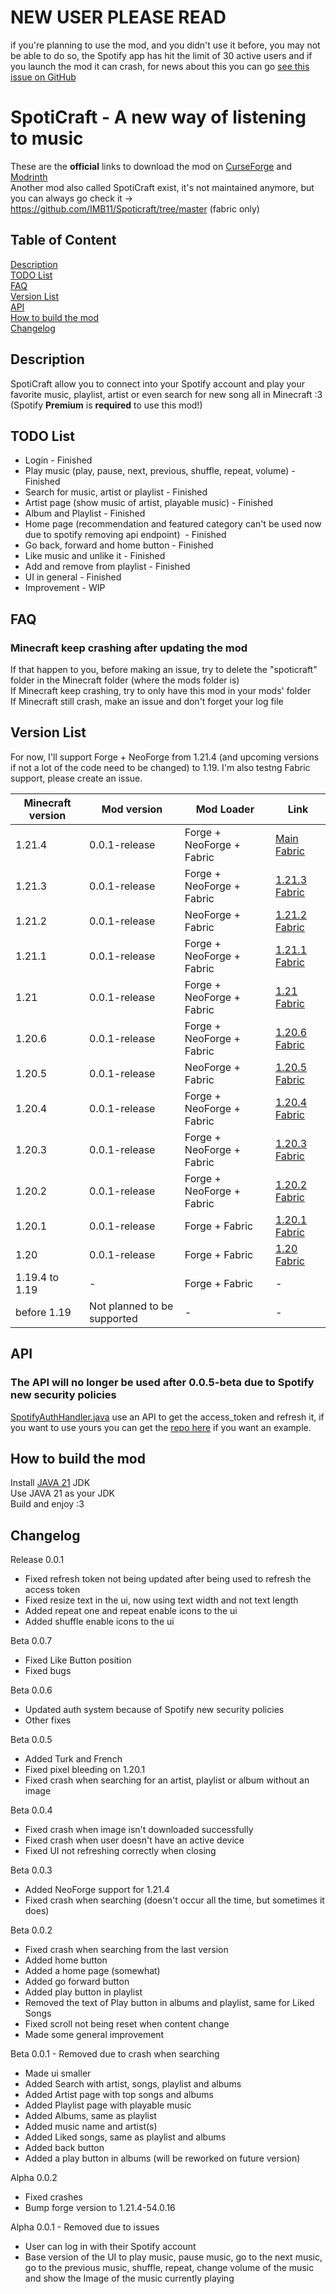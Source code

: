 # NEW USER PLEASE READ
if you're planning to use the mod, and you didn't use it before, you may not be able to do so, the Spotify app has hit the limit of 30 active users and if you launch the mod it can crash, for news about this you can go [see this issue on GitHub](https://github.com/LeonimusTTV/SpotiCraft/issues/2)

# SpotiCraft - A new way of listening to music

These are the **official** links to download the mod on [CurseForge](https://www.curseforge.com/minecraft/mc-mods/spoticraft-2) and [Modrinth](https://modrinth.com/mod/spoticraft-2) \
Another mod also called SpotiCraft exist, it's not maintained anymore, but you can always go check it -> https://github.com/IMB11/Spoticraft/tree/master (fabric only)

## Table of Content
[Description](#description)\
[TODO List](#todo-list)\
[FAQ](#faq)\
[Version List](#version-list)\
[API](#api)\
[How to build the mod](#how-to-build-the-mod)\
[Changelog](#changelog)

## Description
SpotiCraft allow you to connect into your Spotify account and play your favorite music, playlist, artist or even search for new song all in Minecraft :3 (Spotify **Premium** is **required** to use this mod!)

## TODO List
- Login - Finished
- Play music (play, pause, next, previous, shuffle, repeat, volume) - Finished
- Search for music, artist or playlist - Finished
- Artist page (show music of artist, playable music) - Finished
- Album and Playlist - Finished
- Home page (recommendation and featured category can't be used now due to spotify removing api endpoint)  - Finished
- Go back, forward and home button - Finished
- Like music and unlike it - Finished
- Add and remove from playlist - Finished
- UI in general - Finished
- Improvement - WIP

## FAQ

### Minecraft keep crashing after updating the mod

If that happen to you, before making an issue, try to delete the "spoticraft" folder in the Minecraft folder (where the mods folder is)\
If Minecraft keep crashing, try to only have this mod in your mods' folder\
If Minecraft still crash, make an issue and don't forget your log file

## Version List
For now, I'll support Forge + NeoForge from 1.21.4 (and upcoming versions if not a lot of the code need to be changed) to 1.19.
I'm also testng Fabric support, please create an issue.

| Minecraft version | Mod version                 | Mod Loader                | Link                                                                                                                                   |
|-------------------|-----------------------------|---------------------------|----------------------------------------------------------------------------------------------------------------------------------------|
| 1.21.4            | 0.0.1-release               | Forge + NeoForge + Fabric | [Main](https://github.com/LeonimusTTV/SpotiCraft/tree/master) [Fabric](https://github.com/LeonimusTTV/SpotiCraft/tree/1.21.4-fabric)   |
| 1.21.3            | 0.0.1-release               | Forge + NeoForge + Fabric | [1.21.3](https://github.com/LeonimusTTV/SpotiCraft/tree/1.21.3) [Fabric](https://github.com/LeonimusTTV/SpotiCraft/tree/1.21.3-fabric) |
| 1.21.2            | 0.0.1-release               | NeoForge + Fabric         | [1.21.2](https://github.com/LeonimusTTV/SpotiCraft/tree/1.21.2) [Fabric](https://github.com/LeonimusTTV/SpotiCraft/tree/1.21.2-fabric) |
| 1.21.1            | 0.0.1-release               | Forge + NeoForge + Fabric | [1.21.1](https://github.com/LeonimusTTV/SpotiCraft/tree/1.21.1) [Fabric](https://github.com/LeonimusTTV/SpotiCraft/tree/1.21.1-fabric) |
| 1.21              | 0.0.1-release               | Forge + NeoForge + Fabric | [1.21](https://github.com/LeonimusTTV/SpotiCraft/tree/1.21) [Fabric](https://github.com/LeonimusTTV/SpotiCraft/tree/1.21-fabric)       |
| 1.20.6            | 0.0.1-release               | Forge + NeoForge + Fabric | [1.20.6](https://github.com/LeonimusTTV/SpotiCraft/tree/1.20.6) [Fabric](https://github.com/LeonimusTTV/SpotiCraft/tree/1.20.6-fabric) |
| 1.20.5            | 0.0.1-release               | NeoForge + Fabric         | [1.20.5](https://github.com/LeonimusTTV/SpotiCraft/tree/1.20.5) [Fabric](https://github.com/LeonimusTTV/SpotiCraft/tree/1.20.5-fabric) |
| 1.20.4            | 0.0.1-release               | Forge + NeoForge + Fabric | [1.20.4](https://github.com/LeonimusTTV/SpotiCraft/tree/1.20.4) [Fabric](https://github.com/LeonimusTTV/SpotiCraft/tree/1.20.4-fabric) |
| 1.20.3            | 0.0.1-release               | Forge + NeoForge + Fabric | [1.20.3](https://github.com/LeonimusTTV/SpotiCraft/tree/1.20.3) [Fabric](https://github.com/LeonimusTTV/SpotiCraft/tree/1.20.3-fabric) |
| 1.20.2            | 0.0.1-release               | Forge + NeoForge + Fabric | [1.20.2](https://github.com/LeonimusTTV/SpotiCraft/tree/1.20.2) [Fabric](https://github.com/LeonimusTTV/SpotiCraft/tree/1.20.2-fabric) |
| 1.20.1            | 0.0.1-release               | Forge + Fabric            | [1.20.1](https://github.com/LeonimusTTV/SpotiCraft/tree/1.20.1) [Fabric](https://github.com/LeonimusTTV/SpotiCraft/tree/1.20.1-fabric) |
| 1.20              | 0.0.1-release               | Forge + Fabric            | [1.20](https://github.com/LeonimusTTV/SpotiCraft/tree/1.20) [Fabric](https://github.com/LeonimusTTV/SpotiCraft/tree/1.20-fabric)       |
| 1.19.4 to 1.19    | -                           | Forge + Fabric            | -                                                                                                                                      |
| before 1.19       | Not planned to be supported | -                         | -                                                                                                                                      |

## API
### The API will no longer be used after 0.0.5-beta due to Spotify new security policies
[SpotifyAuthHandler.java](https://github.com/LeonimusTTV/SpotiCraft/blob/master/src/main/java/com/leonimust/spoticraft/server/SpotifyAuthHandler.java#L31) use an API to get the access_token and refresh it, if you want to use yours you can get the [repo here](https://github.com/LeonimusTTV/SpotiCraft-API) if you want an example.

## How to build the mod
Install [JAVA 21](https://adoptium.net/temurin/releases/) JDK\
Use JAVA 21 as your JDK\
Build and enjoy :3

## Changelog
Release 0.0.1
- Fixed refresh token not being updated after being used to refresh the access token
- Fixed resize text in the ui, now using text width and not text length
- Added repeat one and repeat enable icons to the ui
- Added shuffle enable icons to the ui

Beta 0.0.7
- Fixed Like Button position
- Fixed bugs

Beta 0.0.6
- Updated auth system because of Spotify new security policies
- Other fixes

Beta 0.0.5
- Added Turk and French
- Fixed pixel bleeding on 1.20.1
- Fixed crash when searching for an artist, playlist or album without an image

Beta 0.0.4
- Fixed crash when image isn't downloaded successfully
- Fixed crash when user doesn't have an active device
- Fixed UI not refreshing correctly when closing

Beta 0.0.3
- Added NeoForge support for 1.21.4
- Fixed crash when searching (doesn't occur all the time, but sometimes it does)

Beta 0.0.2
- Fixed crash when searching from the last version
- Added home button
- Added a home page (somewhat)
- Added go forward button
- Added play button in playlist
- Removed the text of Play button in albums and playlist, same for Liked Songs
- Fixed scroll not being reset when content change
- Made some general improvement

Beta 0.0.1 - Removed due to crash when searching
- Made ui smaller
- Added Search with artist, songs, playlist and albums
- Added Artist page with top songs and albums
- Added Playlist page with playable music
- Added Albums, same as playlist
- Added music name and artist(s)
- Added Liked songs, same as playlist and albums
- Added back button
- Added a play button in albums (will be reworked on future version)

Alpha 0.0.2
- Fixed crashes
- Bump forge version to 1.21.4-54.0.16

Alpha 0.0.1 - Removed due to issues
- User can log in with their Spotify account
- Base version of the UI to play music, pause music, go to the next music, go to the previous music, shuffle, repeat, change volume of the music and show the Image of the music currently playing
